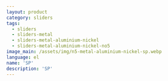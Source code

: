 ```yaml
---
layout: product
category: sliders
tags:
  - sliders
  - sliders-metal
  - sliders-metal-aluminium-nickel
  - sliders-metal-aluminium-nickel-no5
image_main: /assets/img/n5-metal-aluminium-nickel-sp.webp
language: el
name: 'SP'
description: 'SP'
---
```

